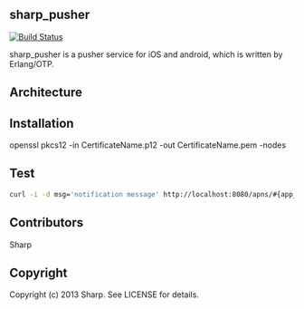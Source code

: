 

## sharp_pusher

[![Build Status](https://travis-ci.org/SharpV/sharp_pusher.png?branch=master)](https://travis-ci.org/SharpV/sharp_pusher)

sharp_pusher is a pusher service for iOS and android, which is written by Erlang/OTP.


## Architecture




## Installation

openssl pkcs12 -in CertificateName.p12 -out CertificateName.pem -nodes

## Test


``` bash
curl -i -d msg='notification message' http://localhost:8080/apns/#{app_id}
```

## Contributors


Sharp

## Copyright

Copyright (c) 2013 Sharp. See LICENSE for details.

